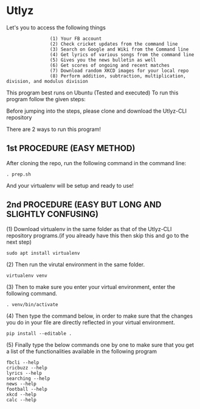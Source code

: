 # Utlyz
Let's you to access the following things
                    
                    (1) Your FB account
                    (2) Check cricket updates from the command line
                    (3) Search on Google and Wiki from the Command line
                    (4) Get lyrics of various songs from the command line
                    (5) Gives you the news bulletin as well
                    (6) Get scores of ongoing and recent matches
                    (7) Download random XKCD images for your local repo
                    (8) Perform addition, subtraction, multiplication, division, and modulus division

This program best runs on Ubuntu (Tested and executed)
To run this program follow the given steps:

Before jumping into the steps, please clone and download the Utlyz-CLI repository

There are 2 ways to run this program!
## 1st PROCEDURE (EASY METHOD)
After cloning the repo, run the following command in the command line:

    . prep.sh
    
And your virtualenv will be setup and ready to use!

## 2nd PROCEDURE (EASY BUT LONG AND SLIGHTLY CONFUSING)

(1) Download virtualenv in the same folder as that of the Utlyz-CLI repository programs.(if you already have this then skip this and go to the next step)

    sudo apt install virtualenv
    
    
(2) Then run the virutal environment in the same folder.

    virtualenv venv
    
(3) Then to make sure you enter your virtual environment, enter the following command.

    . venv/bin/activate
    
(4) Then type the command below, in order to make sure that the changes you do in your file are directly reflected in your virtual environment.

    pip install --editable .
    
    
(5) Finally type the below commands one by one to make sure that you get a list of the functionalities available in the following program

    fbcli --help
    cricbuzz --help
    lyrics --help
    searching --help
    news --help
    football --help
    xkcd --help
    calc --help
